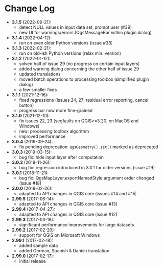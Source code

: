Change Log 
==========
* __3.1.5__ (2022-09-21):
    * detect NULL values in input data set, prompt user (#39)
    * new UI for warnings/errors (QgsMessageBar within plugin dialog)
* __3.1.4__ (2022-04-12):
    * run on even older Python versions (issue #38)
* __3.1.3__ (2022-02-21):
    * run on old-ish Python versions (relax min. version)
* __3.1.2__ (2022-01-12):
    * solved half of issue 29 (no progress on certain input layers)
    * added warning dialog concerning the other half of issue 29
    * updated translations
    * moved batch operations to processing toolbox (simplified plugin dialog)
    * a few smaller fixes
* __3.1.1__ (2021-12-16):
    * fixed regressions (issues 24, 27; residual error reporting, cancel button)
    * progress bar now more fine-grained
* __3.1.0__ (2021-12-10):
    * fix issues 22, 23 (segfaults on QGIS>=3.20, on MacOS and Windows)
    * new: processing toolbox algorithm
    * improved performance
* __3.0.4__ (2019-09-24):
    * fix pending deprecation: `QgsGeometry().set()` marked as deprecated
* __3.0.3__ (2019-03-15):
    * bug fix: hide input layer after computation
* __3.0.2__ (2018-11-26):
    * bug fix: regression introduced in 3.0.1 for older versions (issue #19)
* __3.0.1__ (2018-11-21):
    * bug fix: QgsMapLayer.exportNamedStyle argument order changed (issue #18)
* __3.0.0__ (2018-02-26):
    * adapted to API changes in QGIS core (issues #14 and #15)
* __2.99.5__ (2017-06-14):
    * adapted to API changes in QGIS core (issue #13)
* __2.99.4__ (2017-04-27):
    * adapted to API changes in QGIS core (issue #12)
* __2.99.3__ (2017-03-16):
	* significant performance improvements for large datasets
* __2.99.2__ (2017-02-20):
	* support for QGIS on Microsoft Windows
* __2.99.1__ (2017-02-18):
	* added sample data
	* added German, Spanish & Danish translation
* __2.99.0__ (2017-02-17):
	* initial release
